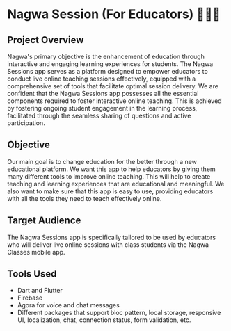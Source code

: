 # Nagwa Session (For Educators) 👨🏻‍🏫

## Project Overview

Nagwa's primary objective is the enhancement of education through interactive and engaging learning experiences for students. The Nagwa Sessions app serves as a platform designed to empower educators to conduct live online teaching sessions effectively, equipped with a comprehensive set of tools that facilitate optimal session delivery. We are confident that the Nagwa Sessions app possesses all the essential components required to foster interactive online teaching. This is achieved by fostering ongoing student engagement in the learning process, facilitated through the seamless sharing of questions and active participation.

## Objective

Our main goal is to change education for the better through a new educational platform. We want this app to help educators by giving them many different tools to improve online teaching. This will help to create teaching and learning experiences that are educational and meaningful. We also want to make sure that this app is easy to use, providing educators with all the tools they need to teach effectively online.

## Target Audience

The Nagwa Sessions app is specifically tailored to be used by educators who will deliver live online sessions with class students via the Nagwa Classes mobile app.

## Tools Used

* Dart and Flutter
* Firebase
* Agora for voice and chat messages
* Different packages that support bloc pattern, local storage, responsive UI, localization, chat, connection status, form validation, etc.


 
